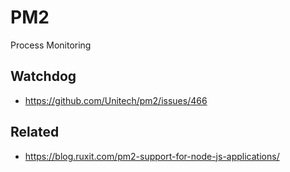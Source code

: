 # PM2

Process Monitoring

## Watchdog

- https://github.com/Unitech/pm2/issues/466

## Related

- https://blog.ruxit.com/pm2-support-for-node-js-applications/
